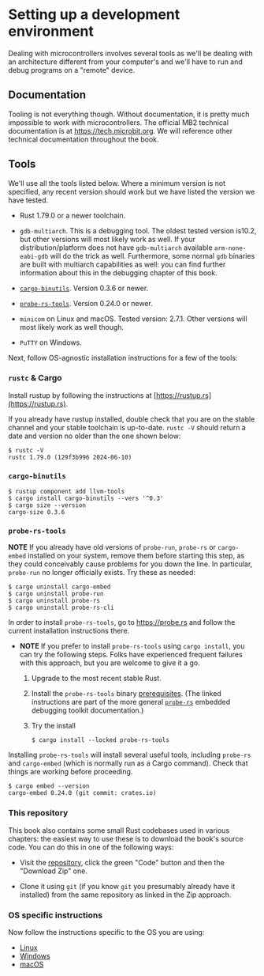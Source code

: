 # Setting up a development environment

Dealing with microcontrollers involves several tools as we'll be dealing with an architecture
different from your computer's and we'll have to run and debug programs on a "remote" device.

## Documentation

Tooling is not everything though. Without documentation, it is pretty much impossible to work with
microcontrollers. The official MB2 technical documentation is at <https://tech.microbit.org>. We
will reference other technical documentation throughout the book.

## Tools

We'll use all the tools listed below. Where a minimum version is not specified, any recent version
should work but we have listed the version we have tested.

- Rust 1.79.0 or a newer toolchain.

- `gdb-multiarch`. This is a debugging tool. The oldest tested version is10.2, but other versions
  will most likely work as well.  If your distribution/platform does not have `gdb-multiarch`
  available `arm-none-eabi-gdb` will do the trick as well. Furthermore, some normal `gdb` binaries
  are built with multiarch capabilities as well: you can find further information about this in the
  debugging chapter of this book.

- [`cargo-binutils`]. Version 0.3.6 or newer.

  [`cargo-binutils`]: https://github.com/rust-embedded/cargo-binutils

- [`probe-rs-tools`]. Version 0.24.0 or newer.

  [`probe-rs-tools`]: https://probe.rs/docs/overview/about-probe-rs/

- `minicom` on Linux and macOS. Tested version: 2.7.1. Other versions will most likely work as well
  though.

- `PuTTY` on Windows.

Next, follow OS-agnostic installation instructions for a few of the tools:

### `rustc` & Cargo

Install rustup by following the instructions at [https://rustup.rs](https://rustup.rs).

If you already have rustup installed, double check that you are on the stable channel and your
stable toolchain is up-to-date. `rustc -V` should return a date and version no older than the one
shown below:

``` console
$ rustc -V
rustc 1.79.0 (129f3b996 2024-06-10)
```

### `cargo-binutils`

``` console
$ rustup component add llvm-tools
$ cargo install cargo-binutils --vers '^0.3'
$ cargo size --version
cargo-size 0.3.6
```

### `probe-rs-tools`

**NOTE** If you already have old versions of `probe-run`, `probe-rs` or `cargo-embed` installed
on your system, remove them before starting this step, as they could conceivably cause problems
for you down the line. In particular, `probe-run` no longer officially exists. Try these as
needed:

```console
$ cargo uninstall cargo-embed
$ cargo uninstall probe-run
$ cargo uninstall probe-rs
$ cargo uninstall probe-rs-cli
```

In order to install `probe-rs-tools`, go to <https://probe.rs> and follow the current installation
instructions there.

* **NOTE** If you prefer to install `probe-rs-tools` using `cargo install`, you can try the
  following steps.  Folks have experienced frequent failures with this approach, but you are
  welcome to give it a go.

  1. Upgrade to the most recent stable Rust.

  2. Install the `probe-rs-tools` binary
     [prerequisites](https://probe.rs/docs/getting-started/installation/).  (The linked
     instructions are part of the more general [`probe-rs`](https://probe.rs/) embedded debugging
     toolkit documentation.)

  3. Try the install

     ```console
     $ cargo install --locked probe-rs-tools
     ```

Installing `probe-rs-tools` will install several useful tools, including `probe-rs` and
`cargo-embed` (which is normally run as a Cargo command). Check that things are working before
proceeding.

```
$ cargo embed --version
cargo-embed 0.24.0 (git commit: crates.io)
```

### This repository

This book also contains some small Rust codebases used in various chapters: the easiest way to use
these is to download the book's source code. You can do this in one of the following ways:

- Visit the [repository](https://github.com/rust-embedded/discovery-mb2/), click the green "Code"
  button and then the "Download Zip" one.

- Clone it using `git` (if you know `git` you presumably already have it installed) from the same
  repository as linked in the Zip approach.

### OS specific instructions

Now follow the instructions specific to the OS you are using:

- [Linux](linux.md)
- [Windows](windows.md)
- [macOS](macos.md)

